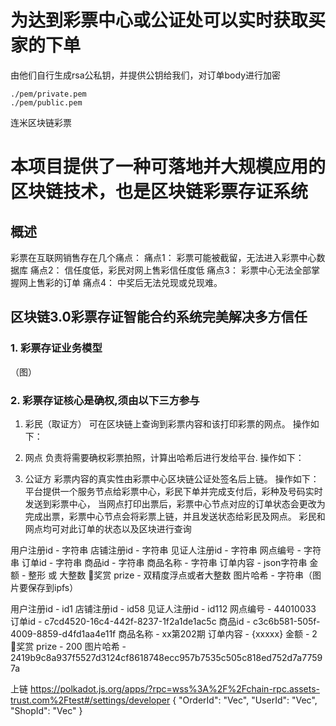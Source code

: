 
# 为达到彩票中心或公证处可以实时获取买家的下单

 由他们自行生成rsa公私钥，并提供公钥给我们，对订单body进行加密
 
 ```
./pem/private.pem
./pem/public.pem
 ```


连米区块链彩票 

# 本项目提供了一种可落地并大规模应用的区块链技术，也是区块链彩票存证系统 

## 概述
   彩票在互联网销售存在几个痛点：
   痛点1： 彩票可能被截留，无法进入彩票中心数据库
   痛点2： 信任度低，彩民对网上售彩信任度低
   痛点3： 彩票中心无法全部掌握网上售彩的订单
   痛点4： 中奖后无法兑现或兑现难。


## 区块链3.0彩票存证智能合约系统完美解决多方信任


### 1. 彩票存证业务模型
（图）


### 2. 彩票存证核心是确权,须由以下三方参与
1. 彩民（取证方） 可在区块链上查询到彩票内容和该打印彩票的网点。
   操作如下：

2. 网点 负责将需要确权彩票拍照，计算出哈希后进行发给平台.
   操作如下：
     
   
3. 公证方 彩票内容的真实性由彩票中心区块链公证处签名后上链。
   操作如下：
     平台提供一个服务节点给彩票中心，彩民下单并完成支付后，彩种及号码实时发送到彩票中心，
     当网点打印出票后，彩票中心节点对应的订单状态会更改为完成出票，彩票中心节点会将彩票上链，并且发送状态给彩民及网点。
     彩民和网点均可对此订单的状态以及区块进行查询


用户注册id - 字符串 
店铺注册id - 字符串 
见证人注册id - 字符串 
网点编号 - 字符串 
订单id  - 字符串 
商品id - 字符串
商品名称  - 字符串
订单内容 - json字符串 
金额 - 整形 或 大整数
奖赏 prize - 双精度浮点或者大整数
图片哈希 - 字符串（图片要保存到ipfs）


用户注册id - id1
店铺注册id - id58
见证人注册id - id112
网点编号 - 44010033
订单id  - c7cd4520-16c4-442f-8237-1f2a1de1ac5c
商品id - c3c6b581-505f-4009-8859-d4fd1aa4e11f
商品名称  - xx第202期
订单内容 - {xxxxx}
金额 - 2
奖赏 prize - 200
图片哈希 - 2419b9c8a937f5527d3124cf8618748ecc957b7535c505c818ed752d7a77597a


上链
https://polkadot.js.org/apps/?rpc=wss%3A%2F%2Fchain-rpc.assets-trust.com%2Ftest#/settings/developer
{
    "OrderId": "Vec<u8>",
    "UserId": "Vec<u8>",
    "ShopId": "Vec<u8>"
}